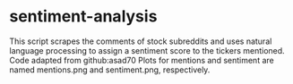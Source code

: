 # sentiment-analysis
This script scrapes the comments of stock subreddits and uses natural language processing to assign a sentiment score to the tickers mentioned.
Code adapted from github:asad70
Plots for mentions and sentiment are named mentions.png and sentiment.png, respectively.
